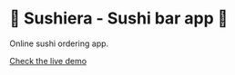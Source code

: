 # 🍣 Sushiera - Sushi bar app 🍣

Online sushi ordering app.

[Check the live demo](https://react-sushi-bar.vercel.app/?sortType=rating&categoryId=0&currentPage=1)

